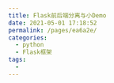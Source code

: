 ```yaml
---
title: Flask前后端分离与小Demo
date: 2021-05-01 17:18:52
permalink: /pages/ea6a2e/
categories:
  - python
  - Flask框架
tags:
  - 
---
```

